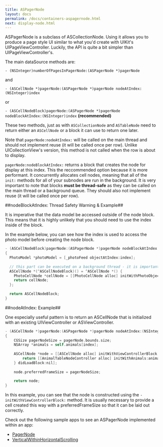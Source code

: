 ```yaml
---
title: ASPagerNode
layout: docs
permalink: /docs/containers-aspagernode.html
next: display-node.html
---
```


ASPagerNode is a subclass of ASCollectionNode. Using it allows you to produce a page style UI similar to what you'd create with UIKit's UIPageViewController. Luckily, the API is quite a bit simpler than UIPageViewController's. 

The main dataSource methods are:

`- (NSInteger)numberOfPagesInPagerNode:(ASPagerNode *)pagerNode`

and 

`- (ASCellNode *)pagerNode:(ASPagerNode *)pagerNode nodeAtIndex:(NSInteger)index`

or

`- (ASCellNodeBlock)pagerNode:(ASPagerNode *)pagerNode nodeBlockAtIndex:(NSInteger)index` **(recommended)**

These two methods, just as with `ASCollectionNode` and `ASTableNode` need to return either an `ASCellNode` or a block it can use to return one later.  

Note that `pagerNode:nodeAtIndex:` will be called on the main thread and should not implement reuse (it will be called once per row).  Unlike UICollectionView's version, this method is not called when the row is about to display. 

`pagerNode:nodeBlockAtIndex:` returns a block that creates the node for display at this index. This the reccommended option because it is more performant. It concurrently allocates cell nodes, meaning that all of the `init:` methods for all of your subnodes are run in the background. It is very important to note that blocks **must be thread-safe** as they can be called on the main thread or a background queue. They should also not implement reuse (it will be called once per row). 

##nodeBlockAtIndex: Thread Safety Warning & Example##

It is imperative that the data model be accessed outside of the node block. This means that it is highly unlikely that you should need to use the index inside of the block. 

In the example below, you can see how the index is used to access the photo model before creating the node block.

```objective-c
- (ASCellNodeBlock)pagerNode:(ASPagerNode *)pagerNode nodeBlockAtIndex:(NSInteger)index
{
  PhotoModel *photoModel = [_photoFeed objectAtIndex:index];
  
  // this part can be executed on a background thread - it is important to make sure it is thread safe!
  ASCellNode *(^ASCellNodeBlock)() = ^ASCellNode *() {
    PhotoCellNode *cellNode = [[PhotoCellNode alloc] initWithPhotoObject:photoModel];
    return cellNode;
  };
  
  return ASCellNodeBlock;
}
```

##nodeAtIndex: Example##

One especially useful pattern is to return an ASCellNode that is initialized with an existing UIViewController or ASViewController.

```objective-c
- (ASCellNode *)pagerNode:(ASPagerNode *)pagerNode nodeAtIndex:(NSInteger)index
{
    CGSize pagerNodeSize = pagerNode.bounds.size;
    NSArray *animals = self.animals[index];
    
    ASCellNode *node = [[ASCellNode alloc] initWithViewControllerBlock:^{
        return [[AnimalTableNodeController alloc] initWithAnimals:animals];;
    } didLoadBlock:nil];
    
    node.preferredFrameSize = pagerNodeSize;
    
    return node;
}
```
In this example, you can see that the node is constructed using the `-initWithViewControllerBlock:` method.  It is usually necessary to provide a cell created this way with a preferredFrameSize so that it can be laid out correctly.

Check out the following sample apps to see an ASPagerNode implemented within an app:
<ul>
  <li><a href="https://github.com/facebook/AsyncDisplayKit/tree/master/examples/PagerNode">PagerNode</a></li>
  <li><a href="https://github.com/facebook/AsyncDisplayKit/tree/master/examples/VerticalWithinHorizontalScrolling">VerticalWithinHorizontalScrolling</a></li>
</ul>

